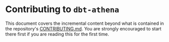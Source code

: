 # Contributing to `dbt-athena`

This document covers the incremental content beyond what is contained in the repository's [CONTRIBUTING.md](/CONTRIBUTING.md).
You are strongly encouraged to start there first if you are reading this for the first time.
